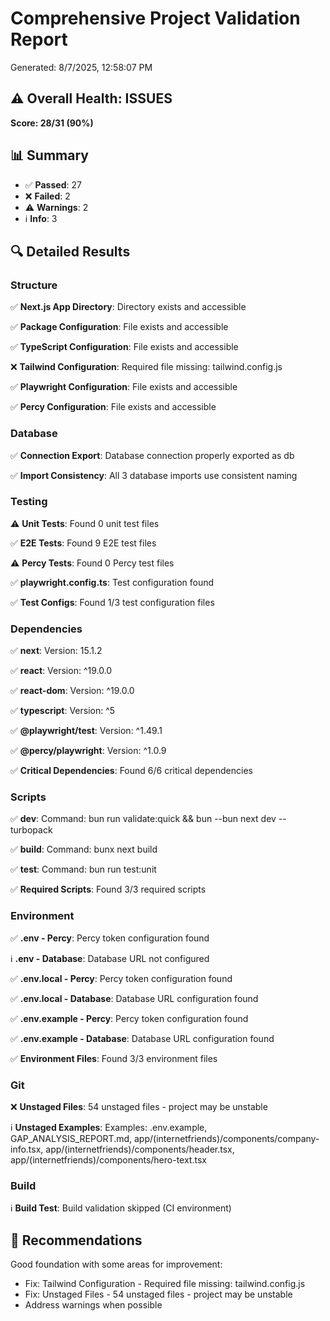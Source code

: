 # Comprehensive Project Validation Report

Generated: 8/7/2025, 12:58:07 PM

## ⚠️ Overall Health: ISSUES

**Score: 28/31 (90%)**

## 📊 Summary

- ✅ **Passed**: 27
- ❌ **Failed**: 2
- ⚠️ **Warnings**: 2
- ℹ️ **Info**: 3

## 🔍 Detailed Results

### Structure

✅ **Next.js App Directory**: Directory exists and accessible

✅ **Package Configuration**: File exists and accessible

✅ **TypeScript Configuration**: File exists and accessible

❌ **Tailwind Configuration**: Required file missing: tailwind.config.js

✅ **Playwright Configuration**: File exists and accessible

✅ **Percy Configuration**: File exists and accessible

### Database

✅ **Connection Export**: Database connection properly exported as db

✅ **Import Consistency**: All 3 database imports use consistent naming

### Testing

⚠️ **Unit Tests**: Found 0 unit test files

✅ **E2E Tests**: Found 9 E2E test files

⚠️ **Percy Tests**: Found 0 Percy test files

✅ **playwright.config.ts**: Test configuration found

✅ **Test Configs**: Found 1/3 test configuration files

### Dependencies

✅ **next**: Version: 15.1.2

✅ **react**: Version: ^19.0.0

✅ **react-dom**: Version: ^19.0.0

✅ **typescript**: Version: ^5

✅ **@playwright/test**: Version: ^1.49.1

✅ **@percy/playwright**: Version: ^1.0.9

✅ **Critical Dependencies**: Found 6/6 critical dependencies

### Scripts

✅ **dev**: Command: bun run validate:quick && bun --bun next dev --turbopack

✅ **build**: Command: bunx next build

✅ **test**: Command: bun run test:unit

✅ **Required Scripts**: Found 3/3 required scripts

### Environment

✅ **.env - Percy**: Percy token configuration found

ℹ️ **.env - Database**: Database URL not configured

✅ **.env.local - Percy**: Percy token configuration found

✅ **.env.local - Database**: Database URL configuration found

✅ **.env.example - Percy**: Percy token configuration found

✅ **.env.example - Database**: Database URL configuration found

✅ **Environment Files**: Found 3/3 environment files

### Git

❌ **Unstaged Files**: 54 unstaged files - project may be unstable

ℹ️ **Unstaged Examples**: Examples: .env.example, GAP_ANALYSIS_REPORT.md, app/(internetfriends)/components/company-info.tsx, app/(internetfriends)/components/header.tsx, app/(internetfriends)/components/hero-text.tsx

### Build

ℹ️ **Build Test**: Build validation skipped (CI environment)

## 🚀 Recommendations

Good foundation with some areas for improvement:

- Fix: Tailwind Configuration - Required file missing: tailwind.config.js
- Fix: Unstaged Files - 54 unstaged files - project may be unstable
- Address warnings when possible
